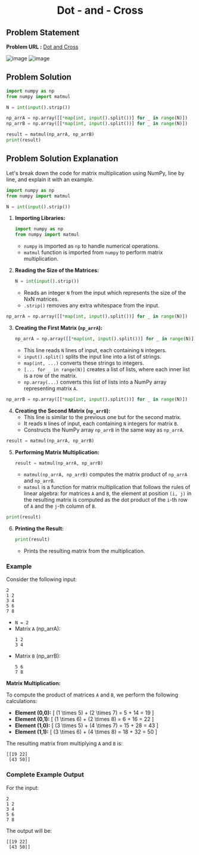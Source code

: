 <h1 align='center'>Dot - and - Cross</h1>

## Problem Statement

**Problem URL :** [Dot and Cross](https://www.hackerrank.com/challenges/np-dot-and-cross/problem?isFullScreen=true)

![image](https://github.com/user-attachments/assets/38bd9a7f-0a7a-43a6-b222-9eb524f1c05e)
![image](https://github.com/user-attachments/assets/a1fd0c9e-6e90-4437-a0a0-6f5a4e4ca6ae)

## Problem Solution
```py
import numpy as np
from numpy import matmul

N = int(input().strip())

np_arrA = np.array([[*map(int, input().split())] for _ in range(N)])
np_arrB = np.array([[*map(int, input().split())] for _ in range(N)])

result = matmul(np_arrA, np_arrB)
print(result)
```

## Problem Solution Explanation

Let's break down the code for matrix multiplication using NumPy, line by line, and explain it with an example.

```python
import numpy as np
from numpy import matmul

N = int(input().strip())
```

1. **Importing Libraries:**
   ```python
   import numpy as np
   from numpy import matmul
   ```
   - `numpy` is imported as `np` to handle numerical operations.
   - `matmul` function is imported from `numpy` to perform matrix multiplication.

2. **Reading the Size of the Matrices:**
   ```python
   N = int(input().strip())
   ```
   - Reads an integer `N` from the input which represents the size of the NxN matrices.
   - `.strip()` removes any extra whitespace from the input.

```python
np_arrA = np.array([[*map(int, input().split())] for _ in range(N)])
```

3. **Creating the First Matrix (`np_arrA`):**
   ```python
   np_arrA = np.array([[*map(int, input().split())] for _ in range(N)])
   ```
   - This line reads `N` lines of input, each containing `N` integers.
   - `input().split()` splits the input line into a list of strings.
   - `map(int, ...)` converts these strings to integers.
   - `[... for _ in range(N)]` creates a list of lists, where each inner list is a row of the matrix.
   - `np.array(...)` converts this list of lists into a NumPy array representing matrix `A`.

```python
np_arrB = np.array([[*map(int, input().split())] for _ in range(N)])
```

4. **Creating the Second Matrix (`np_arrB`):**
   - This line is similar to the previous one but for the second matrix.
   - It reads `N` lines of input, each containing `N` integers for matrix `B`.
   - Constructs the NumPy array `np_arrB` in the same way as `np_arrA`.

```python
result = matmul(np_arrA, np_arrB)
```

5. **Performing Matrix Multiplication:**
   ```python
   result = matmul(np_arrA, np_arrB)
   ```
   - `matmul(np_arrA, np_arrB)` computes the matrix product of `np_arrA` and `np_arrB`.
   - `matmul` is a function for matrix multiplication that follows the rules of linear algebra: for matrices `A` and `B`, the element at position `(i, j)` in the resulting matrix is computed as the dot product of the `i`-th row of `A` and the `j`-th column of `B`.

```python
print(result)
```

6. **Printing the Result:**
   ```python
   print(result)
   ```
   - Prints the resulting matrix from the multiplication.

### Example

Consider the following input:

```
2
1 2
3 4
5 6
7 8
```

- `N = 2`
- Matrix `A` (np_arrA):
  ```
  1 2
  3 4
  ```
- Matrix `B` (np_arrB):
  ```
  5 6
  7 8
  ```

**Matrix Multiplication:**

To compute the product of matrices `A` and `B`, we perform the following calculations:

- **Element (0,0):**
  \[
  (1 \times 5) + (2 \times 7) = 5 + 14 = 19
  \]
- **Element (0,1):**
  \[
  (1 \times 6) + (2 \times 8) = 6 + 16 = 22
  \]
- **Element (1,0):**
  \[
  (3 \times 5) + (4 \times 7) = 15 + 28 = 43
  \]
- **Element (1,1):**
  \[
  (3 \times 6) + (4 \times 8) = 18 + 32 = 50
  \]

The resulting matrix from multiplying `A` and `B` is:

```
[[19 22]
 [43 50]]
```

### Complete Example Output

For the input:

```
2
1 2
3 4
5 6
7 8
```

The output will be:

```
[[19 22]
 [43 50]]
```
